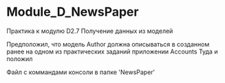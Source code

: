 # Module_D_NewsPaper
Практика к модулю D2.7 Получение данных из моделей

Предположил, что модель Author должна описываться в созданном ранее на одном из практических заданий приложении Accounts
Туда и положил

Файл с коммандами консоли в папке 'NewsPaper'
